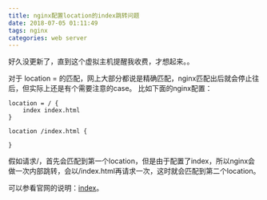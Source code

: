 ```yaml
---
title: nginx配置location的index跳转问题
date: 2018-07-05 01:11:49
tags: nginx
categories: web server
---
```

好久没更新了，直到这个虚拟主机提醒我收费，才想起来。。
<!--more-->

对于 location = 的匹配，网上大部分都说是精确匹配，nginx匹配出后就会停止往后，但实际上还是有个需要注意的case。
比如下面的nginx配置：
```shell
location = / {
	index index.html
}

location /index.html {
	
}

```
假如请求/，首先会匹配到第一个location，但是由于配置了index，所以nginx会做一次内部跳转，会以/index.html再请求一次，这时就会匹配到第二个location。

可以参看官网的说明：[index](https://nginx.org/en/docs/http/ngx_http_index_module.html?&_ga=2.170492832.1041583741.1526043489-411238930.1526043489#index)。

